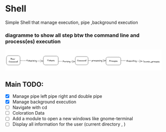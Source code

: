 # Shell

Simple Shell that manage execution, pipe ,background execution


### diagramme to show all step btw the command line and process(es) execution

![DIAGRAMME](/ressources/ParsingCommandStep.png "ParsingCommandStep")


## Main TODO:
- [x] Manage pipe left pipe right and double pipe
- [x] Manage background execution
- [ ] Navigate with cd 
- [ ] Coloration Data
- [ ] Add a module to open a new windows like gnome-terminal
- [ ] Display all information for the user (current directory , )